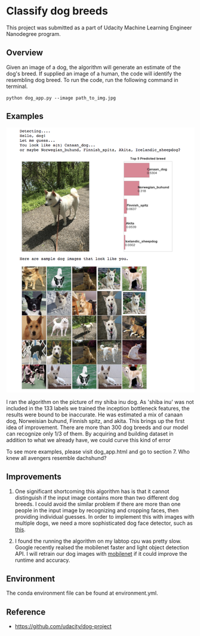 # Classify dog breeds
This project was submitted as a part of Udacity Machine Learning Engineer Nanodegree program. 

## Overview
Given an image of a dog, the algorithm will generate an estimate of the dog's breed. 
If supplied an image of a human, the code will identify the resembling dog breed.
To run the code, run the following command in terminal. 

```
python dog_app.py --image path_to_img.jpg
```



## Examples
![Alt text](https://github.com/JennyLeeStat/Guess_dog_breed/blob/master/images/rei_res.png)

I ran the algorithm on the picture of my shiba inu dog. As 'shiba inu' was not included in the 133 labels we trained 
the inception bottleneck features, the results were bound to be inaccurate. 
He was estimated a mix of canaan dog, Norweisian buhund, Finnish spitz, and akita. This brings up the first idea of improvement. 
There are more than 300 dog breeds and our model can recognize only 1/3 of them. 
By acquiring and building dataset in addition to what we already have, we could curve this kind of error

To see more examples, please visit dog_app.html and go to section 7. Who knew all avengers resemble dachshund?

## Improvements


1. One significant shortcoming this algorithm has is that 
it cannot distinguish if the input image contains more than two different dog breeds. 
I could avoid the similar problem if there are more than one people in the input image by recognizing and cropping faces,
 then providing individual guesses. 
 In order to implement this with images with multiple dogs, we need a more sophisticated dog face detector, 
 such as [this](http://blog.dlib.net/2016/10/hipsterize-your-dog-with-deep-learning.html).

2. I found the running the algorithm on my labtop cpu was pretty slow. 
Google recently realsed the mobilenet faster and light object detection API. 
I will retrain our dog images with [mobilenet](https://research.googleblog.com/2017/06/mobilenets-open-source-models-for.html) 
if it could improve the runtime and accuracy.


## Environment
The conda environment file can be found at environment.yml. 


## Reference
- https://github.com/udacity/dog-project

